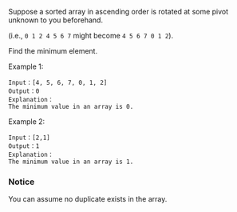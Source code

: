 Suppose a sorted array in ascending order is rotated at some pivot unknown to you beforehand.

(i.e., `0 1 2 4 5 6 7` might become `4 5 6 7 0 1 2`).

Find the minimum element.

Example 1:
```
Input：[4, 5, 6, 7, 0, 1, 2]
Output：0
Explanation：
The minimum value in an array is 0.
```
Example 2:
```
Input：[2,1]
Output：1
Explanation：
The minimum value in an array is 1.
```
### Notice
You can assume no duplicate exists in the array.